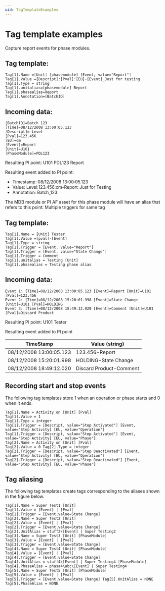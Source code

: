 ```yaml
---
uid: TagTemplateExamples
---
```

# Tag template examples

Capture report events for phase modules.

## Tag template:

```
Tag[1].Name =[Unit] [phasemodule] [Event, value="Report"] 
Tag[1].Value =[Descript]:[Pval]:[EU]-[Event]_Just for testing 
Tag[1].Type = string 
Tag[1].unitalias=[phasemodule] Report 
Tag[1].phasealias=Report 
Tag[1].Annotation=[BatchID]
```

## Incoming data:
```
[BatchID]=Batch_123 
[Time]=08/12/2008 13:00:05.123 
[Descript]= Level 
[Pval]=123.456 
[EU]=cm 
[Event]=Report 
[Unit]=U101 
[PhaseModule]=PDL123
```

Resulting PI point: U101 PDL123 Report

Resulting event added to PI point:
* Timestamp: 08/12/2008 13:00:05.123
* Value: Level:123.456:cm-Report_Just for Testing
* Annotation: Batch_123

The MDB module or PI AF asset for this phase module will have an alias that refers to this point: Multiple triggers for same tag

## Tag template:
```
Tag[1].Name = [Unit] Tester 
Tag[1].Value =[pval]-[Event] 
Tag[1].Type = string 
Tag[1].Trigger = [Event, value="Report"] 
Tag[1].Trigger = [Event, value="State Change"] 
Tag[1].Trigger = Comment 
Tag[1].unitalias = Testing [Unit] 
Tag[1].phasealias = Testing phase alias
```

## Incoming data:
```
Event 1: [Time]=08/12/2008 13:00:05.123 [Event]=Report [Unit]=U101 [Pval]=123.456 
Event 2: [Time]=08/12/2008 15:20:01.998 [Event]=State Change [Unit]=U101 [Pval]=HOLDING 
Event 3: [Time]=08/12/2008 18:49:12.020 [Event]=Comment [Unit]=U101 [Pval]=Discard Product
```
Resulting PI point: U101 Tester

Resulting event added to PI point

| TimeStamp | Value (string) |
| --------- | -------------- |
| 08/12/2008 13:00:05.123 | 123.456-Report |
| 08/12/2008 15:20:01.998 | HOLDING-State Change |
| 08/12/2008 18:49:12.020 | Discard Product-Comment |

## Recording start and stop events

The following tag templates store 1 when an operation or phase starts and 0 when it ends.
```
Tag[1].Name = Activity on [Unit] [Pval] 
Tag[1].Value = 1 
Tag[1].Type = integer 
Tag[1].Trigger = [Descript, value="Step Activated"] [Event, value="Step Activity] [EU, value="Operation"] 
Tag[1].Trigger = [Descript, value="Step Activated"] [Event, value="Step Activity] [EU, value="Phase"] 
Tag[2].Name = Activity on [Unit] [Pval] 
Tag[2].Value = 0 Tag[2].Type = integer 
Tag[2].Trigger = [Descript, value="Step Deactivated"] [Event, value="Step Activity] [EU, value="Operation"] 
Tag[2].Trigger = [Descript, value="Step Deactivated"] [Event, value="Step Activity] [EU, value="Phase"]
```
## Tag aliasing

The following tag templates create tags corresponding to the aliases shown in the figure below.
```
Tag[1].Name = Super Test1 [Unit] 
Tag[1].Value = [Event] | [Pval] 
Tag[1].Trigger = [Event,value=State Change] 
Tag[2].Name = Super Test2 [Unit] 
Tag[2].Value = [Event] | [Pval] 
Tag[2].Trigger = [Event,value=State Change] 
Tag[2].UnitAlias = stuff2\[Event] | Super Testing2 
Tag[3].Name = Super Test3 [Unit] [PhaseModule] 
Tag[3].Value = [Event] | [Pval] 
Tag[3].Trigger = [Event,value=State Change] 
Tag[4].Name = Super Test4 [Unit] [PhaseModule] 
Tag[4].Value = [Event] | [Pval] 
Tag[4].Trigger = [Event,value=State Change] 
Tag[4].UnitAlias = stuff4\[Event] | Super Testing4 [PhaseModule] 
Tag[4].PhaseAlias = phasa4\abc\[Event] | Super Testing4 
Tag[5].Name = Super Test5 [Unit] [PhaseModule] 
Tag[5].Value = [Event] | [Pval] 
Tag[5].Trigger = [Event,value=State Change] Tag[5].UnitAlias = NONE 
Tag[5].PhaseAlias = NONE
```
